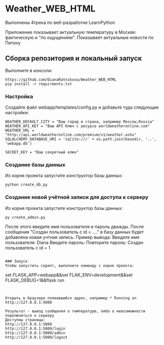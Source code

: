 # Weather_WEB_HTML
Выполнены 4трека по веб-разработке LearnPython

Приложение показывает актуальную температуру в Москве: фактическую и "по ощущениям".
Показывает актуальные новости по Питону


## Сборка репозитория и локальный запуск
Выполните в консоли:
```
https://github.com/DianaRatnikova/Weather_WEB_HTML
pip install -r requirments.txt
```
 
### Настройка
Создайте файл webapp/templates/config.py и добавьте туда следующие настройки:
```
WEATHER_DEFAULT_CITY = "Ваш город и страна, например Moscow,Russia"
WEATHER_API_KEY = "Ваш API Ключ с ресурса worldweatheronline.com"
WEATHER_URL = "http://api.worldweatheronline.com/premium/v1/weather.ashx"
SQLALCHEMY_DATABASE_URI = 'sqlite:///' + os.path.join(basedir, '..', 'webapp.db')

SECRET_KEY = "Ваш секретный ключ"

```
### Создание базы данных
Из корня проекта запустите конструктор базы данных:
```
python create_db.py
```
### Создание новой учётной записи для доступа к серверу
Из корня проекта запустите конструктор базы данных:
```
py create_admin.py
```
После этого введите имя пользователя и пароль дважды.
После сообщения "Создан пользователь с id = ...." в базу данных будет добавлена новая учтная запись.
Пример вывода:
Введите имя пользователя: Diana
Введите пароль:
Повторите пароль:
Создан пользователь с id = 1
```

### Запуск
Чтобы запустить скрипт, выполните команду с корне проекта:
```
set FLASK_APP=webapp&&set FLAK_ENV=development&&set FLASK_DEBUG=1&&flask run
```


Открыть в браузере появившийся адрес, например * Running on http://127.0.0.1:5000 

Результат - вывод сообщения о температуре, либо о невозможности подключиться к серверу
Доступны страницы:
http://127.0.0.1:5000
http://127.0.0.1:5000/login
http://127.0.0.1:5000/admin
http://127.0.0.1:5000/logout


